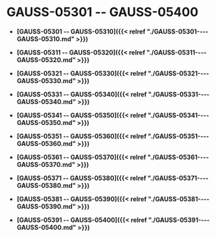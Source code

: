 # GAUSS-05301 -- GAUSS-05400<a name="ZH-CN_TOPIC_0302073717"></a>

-   **[GAUSS-05301 -- GAUSS-05310]({{< relref "./GAUSS-05301----GAUSS-05310.md" >}})**  

-   **[GAUSS-05311 -- GAUSS-05320]({{< relref "./GAUSS-05311----GAUSS-05320.md" >}})**  

-   **[GAUSS-05321 -- GAUSS-05330]({{< relref "./GAUSS-05321----GAUSS-05330.md" >}})**  

-   **[GAUSS-05331 -- GAUSS-05340]({{< relref "./GAUSS-05331----GAUSS-05340.md" >}})**  

-   **[GAUSS-05341 -- GAUSS-05350]({{< relref "./GAUSS-05341----GAUSS-05350.md" >}})**  

-   **[GAUSS-05351 -- GAUSS-05360]({{< relref "./GAUSS-05351----GAUSS-05360.md" >}})**  

-   **[GAUSS-05361 -- GAUSS-05370]({{< relref "./GAUSS-05361----GAUSS-05370.md" >}})**  

-   **[GAUSS-05371 -- GAUSS-05380]({{< relref "./GAUSS-05371----GAUSS-05380.md" >}})**  

-   **[GAUSS-05381 -- GAUSS-05390]({{< relref "./GAUSS-05381----GAUSS-05390.md" >}})**  

-   **[GAUSS-05391 -- GAUSS-05400]({{< relref "./GAUSS-05391----GAUSS-05400.md" >}})**  



